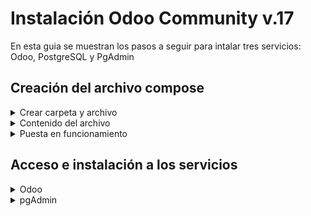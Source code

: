 # Instalación Odoo Community v.17

En esta guia se muestran los pasos a seguir para intalar tres servicios: Odoo, PostgreSQL y PgAdmin

## Creación del archivo compose

<details>
 <summary>Crear carpeta y archivo</summary>
<br>

```bash
# Montar una carpeta para almacenar el archivo compose.yml
mkdir compose_Odoo

# Colocarse en la carpeta recien creada
cd compose_Odoo

# Creación del archivo compose.yml
nano docker-compose.yml
```
---
</details>

<details>
 <summary>Contenido del archivo</summary>
<br>

```bash
services:
  odoo:                                    # Define el servicio Odoo
    image: odoo:17.0                       # Especifica la imagen de Docker para Odoo, versión 17.0.
    depends_on:                            # Asegura que el servicio de base de datos se inicie antes que el servicio Odoo
      - db
    restart: unless-stopped                # El contenedor se reiniciara automáticamente a menos que se detenga explícitamente
    ports:
      - "8055:8069"                        # Asigna el puerto predeterminado de Odoo al puerto 8055
    environment:
      HOST: db                             # El nombre de host para el servicio de base de datos
      USER: admin                          # El nombre de usuario para la base de datos
      PASSWORD: pswd                       # La contraseña para la base de datos

  db:                                      # Define el servicio de base de datos PostgreSQL
    image: postgres:latest                 # Especifica la imagen de Docker para PostgreSQL, ultima versión
    restart: unless-stopped                # El contenedor se reiniciara automáticamente a menos que se detenga explícitamente
    environment:                 
      POSTGRES_DB: odoo                    # El nombre de la base de datos predeterminada
      POSTGRES_PASSWORD: pswd              # La contraseña para el usuario de PostgreSQL
      POSTGRES_USER: admin                 # El nombre de usuario de PostgreSQL
      PGDATA: /var/lib/postgresql/data/pgdata      # Especifica la ruta dónde PostgreSQL almacena los datos dentro del contenedor
    volumes:                               # Monta un volumen para conservar los datos de la base de datos
      - odoo-db-data:/var/lib/postgresql/data/pgdata

  pgadmin:                                 # Define el servicio pgAdmin
    image: dpage/pgadmin4                  # Especifica la imagen de Docker para pgAdmin
    restart: unless-stopped                # El contenedor se reiniciara automáticamente a menos que se detenga explícitamente
    ports:                                 # Asigna el puerto predeterminado de interfaz web pgAdmin al puerto 8065
      - "8065:80"      
    environment:        
      PGADMIN_DEFAULT_EMAIL: admin@example.com     # El correo electrónico de inicio de sesión para pgAdmin
      PGADMIN_DEFAULT_PASSWORD: admin      # La contraseña para el usuario pgAdmin
    depends_on:                            # Asegura que el servicio de base de datos se inicie antes que el servicio pgAdmin
      - db
    volumes:                               # Monta un volumen para conservar los datos de pgAdmin
      - pgadmin-data:/var/lib/pgadmin

volumes:                                   # Define los volúmenes declarados en los servicios
  odoo-db-data:
  pgadmin-data:

```
---
</details>

<details>
 <summary>Puesta en funcionamiento</summary>
<br>

```bash
# Ejecución en segundo plano (deja libre la terminal)
docker compose up -d

# Ejecución en primer plano  (muestra el log de los contenedores)
docker compose up 
```
---
</details>

## Acceso e instalación a los servicios

<details>
 <summary>Odoo</summary>
<br>

Acedemos a nuestra instalación de Odoo mediante:

```bash
http://<ip>:<puerto_odoo>
```
> La página resultante deberia ser las siguiente ↓
>
> ![Odoo_Incio](/img/Odoo1.png)

Una vez introducidos los datos de la BD y otra información pertinente habremos terminado nuestra instalación de Odoo

> Servicio en funcionamiento ↓
>
> ![Odoo_Pagina](/img/Odoo2.png)

---
</details>

<details>
 <summary>pgAdmin</summary>
<br>

Acedemos a nuestra instalación de pgAdmin mediante:

```bash
http://<ip>:<puerto_pgadmin>
```
> La página resultante deberia ser las siguiente ↓
>
> ![PgAdmin_Incio](/img/PgAdmin1.png)

Una vez introducidos los datos que especificamos en el archivo compose.yml tendremos acesso a la pagina principal de nuestra sesion, aqui podemos conectar nuestro servidor con los datos de odoo pulsando el la opcion: agregar nuevo servidor.

> Formulario de servidor ↓
>
> ![PgAdmin_Servidor](/img/PgAdmin2.png)

Tras connectar correctamente la BD con el PgAdmin podremos visualizar los datos de Odoo desde la pagina.

> Servidor connectado ↓
>
> ![PgAdmin_Odoo](/img/PgAdmin3.png)

---
</details>

